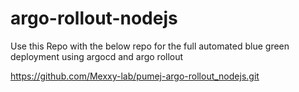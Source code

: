 # argo-rollout-nodejs

Use this Repo with the below repo for the full automated blue green deployment using argocd and argo rollout


https://github.com/Mexxy-lab/pumej-argo-rollout_nodejs.git